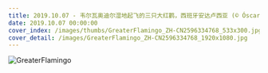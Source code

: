 ```yaml
---
title: 2019.10.07 - 韦尔瓦奥迪尔湿地起飞的三只大红鹳，西班牙安达卢西亚 (© Óscar Díez/Minden Pictures)
date: 2019.10.07 00:00:00
cover_index: /images/thumbs/GreaterFlamingo_ZH-CN2596334768_533x300.jpg
cover_detail: /images/GreaterFlamingo_ZH-CN2596334768_1920x1080.jpg
---
```


![GreaterFlamingo](/images/GreaterFlamingo_ZH-CN2596334768_1920x1080.jpg)
